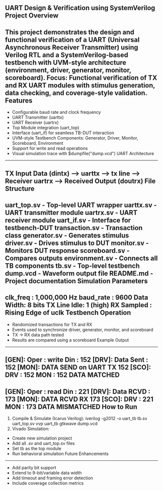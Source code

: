 UART Design & Verification using SystemVerilog
Project Overview
----------------
This project demonstrates the design and functional verification of a UART (Universal Asynchronous
Receiver Transmitter)
using Verilog RTL and a SystemVerilog-based testbench with UVM-style architecture (environment, driver,
generator, monitor, scoreboard).
Focus: Functional verification of TX and RX UART modules with stimulus generation, data checking, and
coverage-style validation.
Features
--------
- Configurable baud rate and clock frequency
- UART Transmitter (uarttx)
- UART Receiver (uartrx)
- Top Module integration (uart_top)
- Interface (uart_if) for seamless TB-DUT interaction
- UVM-style Testbench Components: Generator, Driver, Monitor, Scoreboard, Environment
- Support for write and read operations
- Visual simulation trace with $dumpfile("dump.vcd")
UART Architecture
-----------------
TX Input Data (dintx) --> uarttx --> tx line --> Receiver uartrx --> Received Output (doutrx)
File Structure
--------------
uart_top.sv - Top-level UART wrapper
uarttx.sv - UART transmitter module
uartrx.sv - UART receiver module
uart_if.sv - Interface for testbench-DUT
transaction.sv - Transaction class
generator.sv - Generates stimulus
driver.sv - Drives stimulus to DUT
monitor.sv - Monitors DUT response
scoreboard.sv - Compares outputs
environment.sv - Connects all TB components
tb.sv - Top-level testbench
dump.vcd - Waveform output file
README.md - Project documentation
Simulation Parameters
---------------------
clk_freq : 1,000,000 Hz
baud_rate : 9600
Data Width: 8 bits
TX Line Idle: 1 (high)
RX Sampled : Rising Edge of uclk
Testbench Operation
-------------------
- Randomized transactions for TX and RX
- Events used to synchronize driver, generator, monitor, and scoreboard
- TX -> RX data path tested
- Results are compared using a scoreboard
Example Output
--------------
[GEN]: Oper : write Din : 152
[DRV]: Data Sent : 152
[MON]: DATA SEND on UART TX 152
[SCO]: DRV : 152 MON : 152
DATA MATCHED
----------------------------------------
[GEN]: Oper : read Din : 221
[DRV]: Data RCVD : 173
[MON]: DATA RCVD RX 173
[SCO]: DRV : 221 MON : 173
DATA MISMATCHED
How to Run
----------
1. Compile & Simulate (Icarus Verilog):
 iverilog -g2012 -o uart_tb tb.sv uart_top.sv
 vvp uart_tb
 gtkwave dump.vcd
2. Vivado Simulation:
 - Create new simulation project
 - Add all .sv and uart_top.sv files
 - Set tb as the top module
 - Run behavioral simulation
Future Enhancements
-------------------
- Add parity bit support
- Extend to 9-bit/variable data width
- Add timeout and framing error detection
- Include coverage collection metrics
